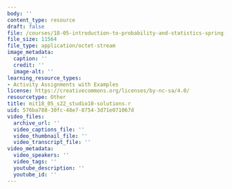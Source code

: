 ```yaml
---
body: ''
content_type: resource
draft: false
file: /courses/18-05-introduction-to-probability-and-statistics-spring-2022/mit18_05_s22_studio10-solutions.r
file_size: 11564
file_type: application/octet-stream
image_metadata:
  caption: ''
  credit: ''
  image-alt: ''
learning_resource_types:
- Activity Assignments with Examples
license: https://creativecommons.org/licenses/by-nc-sa/4.0/
resourcetype: Other
title: mit18_05_s22_studio10-solutions.r
uid: 576ba788-30fc-48e7-8754-3d71e071067d
video_files:
  archive_url: ''
  video_captions_file: ''
  video_thumbnail_file: ''
  video_transcript_file: ''
video_metadata:
  video_speakers: ''
  video_tags: ''
  youtube_description: ''
  youtube_id: ''
---
```

